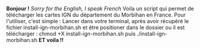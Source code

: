 **Bonjour !**
*Sorry for the English, I speak French*
Voila un script qui permet de télécharger les cartes IGN du département du Morbihan en France.
Pour l'utiliser, c'est simple :
Lancer dans votre terminal, après avoir récupéré le fichier install-ign-morbihan.sh et être positioner dans le dossier ou il est télécharger : chmod +X install-ign-morbihan.sh puis ./install-ign-morbihan.sh
**ET voila !!**
